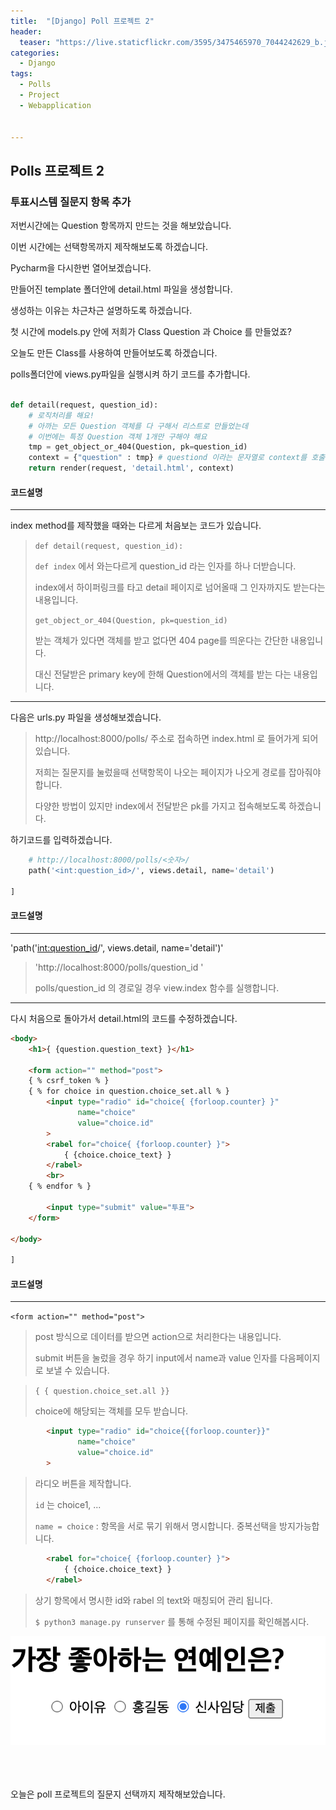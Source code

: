 ```yaml
---
title:  "[Django] Poll 프로젝트 2"
header:
  teaser: "https://live.staticflickr.com/3595/3475465970_7044242629_b.jpg"
categories: 
  - Django
tags:
  - Polls
  - Project
  - Webapplication


---
```

<h2>Polls 프로젝트 2</h2>
<h3>투표시스템 질문지 항목 추가</h3>
저번시간에는 Question 항목까지 만드는 것을 해보았습니다.

이번 시간에는 선택항목까지 제작해보도록 하겠습니다.

Pycharm을 다시한번 열어보겠습니다. 

만들어진 template 폴더안에 detail.html 파일을 생성합니다. 

생성하는 이유는 차근차근 설명하도록 하겠습니다.

첫 시간에 models.py 안에 저희가 Class Question 과 Choice 를 만들었죠?

오늘도 만든 Class를 사용하여 만들어보도록 하겠습니다.

polls폴더안에 views.py파일을 실행시켜 하기 코드를 추가합니다.

``` python

def detail(request, question_id):
    # 로직처리를 해요!
    # 아까는 모든 Question 객체를 다 구해서 리스트로 만들었는데
    # 이번에는 특정 Question 객체 1개만 구해야 해요
    tmp = get_object_or_404(Question, pk=question_id)
    context = {"question" : tmp} # questiond 이라는 문자열로 context를 호출합니다.
    return render(request, 'detail.html', context)

```

<h4>코드설명</h4> 

---

index method를 제작했을 때와는 다르게 처음보는 코드가 있습니다.

>`def detail(request, question_id):`
>
> `def index` 에서 와는다르게 question_id 라는 인자를 하나 더받습니다.
> 
> index에서 하이퍼링크를 타고 detail 페이지로 넘어올때 그 인자까지도 받는다는 내용입니다.
>
>`get_object_or_404(Question, pk=question_id)`
>
> 받는 객체가 있다면 객체를 받고 없다면 404 page를 띄운다는 간단한 내용입니다. 
>
> 대신 전달받은 primary key에 한해 Question에서의 객체를 받는 다는 내용입니다. 

---

다음은 urls.py 파일을 생성해보겠습니다. 

>http://localhost:8000/polls/ 주소로 접속하면 index.html 로 들어가게 되어있습니다.
>
>저희는 질문지를 눌렀을때 선택항목이 나오는 페이지가 나오게 경로를 잡아줘야합니다. 
>
>다양한 방법이 있지만 index에서 전달받은 pk를 가지고 접속해보도록 하겠습니다.
>
하기코드를 입력하겠습니다. 


``` python
    # http://localhost:8000/polls/<숫자>/
    path('<int:question_id>/', views.detail, name='detail')

]


```

<h4>코드설명</h4>

---
'path('<int:question_id>/', views.detail, name='detail')'

> 'http://localhost:8000/polls/question_id '
>
> polls/question_id 의 경로일 경우 view.index 함수를 실행합니다.

---


다시 처음으로 돌아가서 detail.html의 코드를 수정하겠습니다.

``` html
<body>
    <h1>{ {question.question_text} }</h1>

    <form action="" method="post">
    { % csrf_token % }
    { % for choice in question.choice_set.all % }
        <input type="radio" id="choice{ {forloop.counter} }"
               name="choice"
               value="choice.id"
        >
        <rabel for="choice{ {forloop.counter} }">
            { {choice.choice_text} }
        </rabel>
        <br>
    { % endfor % }

        <input type="submit" value="투표">
    </form>

</body>

]

```


<h4>코드설명</h4>

---
`<form action="" method="post">`
> post 방식으로 데이터를 받으면 action으로 처리한다는 내용입니다. 
>
> submit 버튼을 눌렀을 경우 하기 input에서 name과 value 인자를 다음페이지로 보낼 수 있습니다.

>```{ { question.choice_set.all }}```
> 
> choice에 해당되는 객체를 모두 받습니다.


``` html
        <input type="radio" id="choice{{forloop.counter}}"
               name="choice"
               value="choice.id"
        >
```
> 라디오 버튼을 제작합니다. 
>
> `id` 는 choice1, ...
> 
> `name = choice` : 항목을 서로 묶기 위해서 명시합니다. 중복선택을 방지가능합니다.

``` html
        <rabel for="choice{ {forloop.counter} }">
            { {choice.choice_text} }
        </rabel>
```
> 상기 항목에서 명시한 id와 rabel 의 text와 매칭되어 관리 됩니다.
>
> `$ python3 manage.py runserver` 를 통해 수정된 페이지를 확인해봅시다.

<img src = '/assets/image/django_polls_detail.png'>

<br><br><br>
오늘은 poll 프로젝트의 질문지 선택까지 제작해보았습니다.